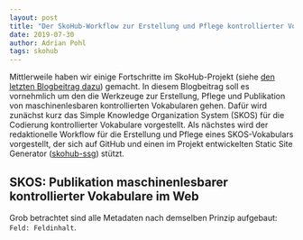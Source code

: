 ```yaml
---
layout: post
title: "Der SkoHub-Workflow zur Erstellung und Pflege kontrollierter Vokabulare"
date: 2019-07-30
author: Adrian Pohl
tags: skohub
---
```


Mittlerweile haben wir einige Fortschritte im SkoHub-Projekt (siehe [den letzten Blogbeitrag dazu](http://blog.lobid.org/2019/05/17/skohub.html)) gemacht. In diesem Blogbeitrag soll es vornehmlich um den die Werkzeuge zur Erstellung, Pflege und Publikation von maschinenlesbaren kontrollierten Vokabularen gehen. Dafür wird zunächst kurz das Simple Knowledge Organization System (SKOS) für die Codierung kontrollierter Vokabulare vorgestellt. Als nächstes wird der redaktionelle Workflow für die Erstellung und Pflege eines SKOS-Vokabulars vorgestellt, der sich auf GitHub und einen im Projekt entwickelten Static Site Generator ([skohub-ssg](https://github.com/hbz/skohub-ssg)) stützt.

## SKOS: Publikation maschinenlesbarer kontrollierter Vokabulare im Web

Grob betrachtet sind alle Metadaten nach demselben Prinzip aufgebaut: `Feld: Feldinhalt`.